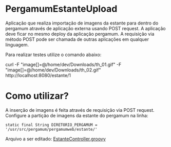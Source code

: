 # PergamumEstanteUpload

Aplicação que realiza importação de imagens da estante para dentro do pergamum através de aplicação externa usando POST request. A aplicação deve ficar no mesmo deploy da aplicação pergamum. A requisição via método POST pode ser chamada de outras aplicações em qualquer linguagem.

Para realizar testes utilize o comando abaixo:

curl -F "image[]=@/home/dev/Downloads/th_01.gif" -F "image[]=@/home/dev/Downloads/th_02.gif"  http://localhost:8080/estante/1

# Como utilizar?

A inserção de imagens é feita através de requisição via POST request. Configure a partição de imagens da estante do pergamum na linha:

```
static final String DIRETORIO_PERGAMUM = '/usr/src/pergamum/pergamumweb/estante/'
```

Arquivo a ser editado: [EstanteController.groovy](https://github.com/diogosm/PergamumEstanteUpload/blob/master/grails-app/controllers/biblioteca_app/EstanteController.groovy)
